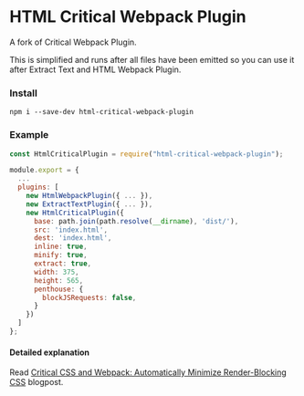 # HTML Critical Webpack Plugin  

A fork of Critical Webpack Plugin.

This is simplified and runs after all files have been emitted so you can use it after Extract Text and HTML Webpack Plugin.

### Install

```
npm i --save-dev html-critical-webpack-plugin
```

### Example

```js
const HtmlCriticalPlugin = require("html-critical-webpack-plugin");

module.export = {
  ...
  plugins: [
    new HtmlWebpackPlugin({ ... }),
    new ExtractTextPlugin({ ... }),
    new HtmlCriticalPlugin({
      base: path.join(path.resolve(__dirname), 'dist/'),
      src: 'index.html',
      dest: 'index.html',
      inline: true,
      minify: true,
      extract: true,
      width: 375,
      height: 565,
      penthouse: {
        blockJSRequests: false,
      }
    })
  ] 
};
```

#### Detailed explanation
Read [Critical CSS and Webpack: Automatically Minimize Render-Blocking CSS](https://vuejsdevelopers.com/2017/07/24/critical-css-webpack/) blogpost.
